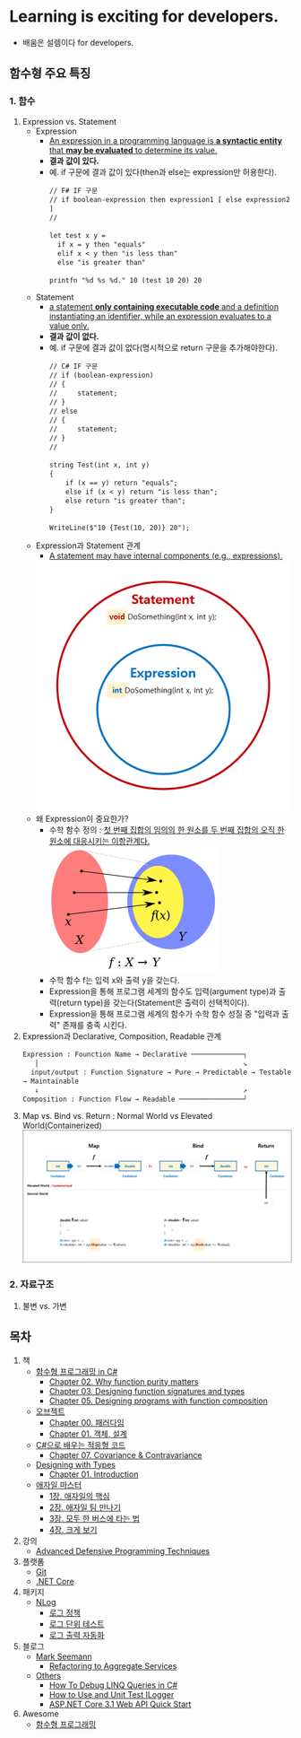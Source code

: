 # Learning is exciting for developers.
- 배움은 설렘이다 for developers.

## 함수형 주요 특징
### 1. 함수
1. Expression vs. Statement
   - Expression 
     - [An expression in a programming language is **a syntactic entity** that **may be evaluated** to determine its value.](https://en.wikipedia.org/wiki/Expression_(computer_science))
     - **결과 값이 있다.**
     - 예. if 구문에 결과 값이 있다(then과 else는 expression만 허용한다).
       ```
       // F# IF 구문 
       // if boolean-expression then expression1 [ else expression2 ]
       //
      
       let test x y =
         if x = y then "equals"
         elif x < y then "is less than"
         else "is greater than"
      
       printfn "%d %s %d." 10 (test 10 20) 20
       ```
   - Statement
     - [a statement **only containing executable code** and a definition instantiating an identifier, while an expression evaluates to a value only.](https://en.wikipedia.org/wiki/Statement_(computer_science))
     - **결과 값이 없다.**
     - 예. if 구문에 결과 값이 없다(명시적으로 return 구문을 추가해야한다).
       ```
       // C# IF 구문
       // if (boolean-expression)
       // {
       //     statement;
       // }
       // else
       // {
       //     statement;
       // }
       //
      
       string Test(int x, int y)
       {
           if (x == y) return "equals";
           else if (x < y) return "is less than";
           else return "is greater than";
       }
       
       WriteLine($"10 {Test(10, 20)} 20");
       ```
   - Expression과 Statement 관계
     - [A statement may have internal components (e.g., expressions).](https://en.wikipedia.org/wiki/Statement_(computer_science))  
     <img src="./Images/Expression_vs_Statement.png"/>
   - 왜 Expression이 중요한가?
     - 수학 함수 정의 : [첫 번째 집합의 임의의 한 원소를 두 번째 집합의 오직 한 원소에 대응시키는 이항관계다. ](https://ko.wikipedia.org/wiki/%ED%95%A8%EC%88%98)  
	   <img src="./Images/Wiki_Function.png"/>
	 - 수학 함수 f는 입력 x와 출력 y을 갖는다.
	 - Expression을 통해 프로그램 세계의 함수도 입력(argument type)과 출력(return type)을 갖는다(Statement은 출력이 선택적이다).
	 - Expression을 통해 프로그램 세계의 함수가 수학 함수 성질 중 "입력과 출력" 존재를 충족 시킨다.
1. Expression과 Declarative, Composition, Readable 관계
   ```
   Expression : Founction Name → Declarative ─────────────┐
      │                                                   ↘
     input/output : Function Signature → Pure → Predictable → Testable → Maintainable 
      ↓                                                   ↗
   Composition : Function Flow → Readable ────────────────┘  
   ```
1. Map vs. Bind vs. Return : Normal World vs Elevated World(Containerized)
   <img src="./Images/Map_vs_Bind_vs_Return.png"/>

### 2. 자료구조
1. 불변 vs. 가변

## 목차
1. 책
   - [함수형 프로그래밍 in C#](./Books/FPinCSharp)
     - [Chapter 02. Why function purity matters](./Books/FPinCSharp/Ch02)
     - [Chapter 03. Designing function signatures and types](./Books/FPinCSharp/Ch03)	
     - [Chapter 05. Designing programs with function composition](./Books/FPinCSharp/Ch05)	
   - [오브젝트](./Books/Object)
     - [Chapter 00. 패러다임](./Books/Object/Ch00)
     - [Chapter 01. 객체, 설계](./Books/Object/Ch01)
   - [C#으로 배우는 적응형 코드](./Books/AdaptiveCode)
     - [Chapter 07. Covariance & Contravariance](./Books/AdaptiveCode/Ch07)
   - [Designing with Types](./Books/DesigningWithTypes)
     - [Chapter 01. Introduction](./Books/DesigningWithTypes/Ch01)
   - [애자일 마스터](./Books/AgileSamurai)
     - [1장. 애자일의 핵심](./Books/AgileSamurai/Ch01.md)
     - [2장. 애자일 팀 만나기](./Books/AgileSamurai/Ch02.md)
     - [3장. 모두 한 버스에 타는 법](./Books/AgileSamurai/Ch03.md)
     - [4장. 크게 보기](./Books/AgileSamurai/Ch04.md)
1. 강의
   - [Advanced Defensive Programming Techniques](./Lectures/DefensiveProgramming)
1. 플랫폼
   - [Git](./Platform/Git)
   - [.NET Core](./Platform/NETCore)
1. 패키지
   - [NLog](./Packages/NLog)
     - [로그 정책](./Packages/NLog/Policy)
     - [로그 단위 테스트](./Packages/NLog/UnitTest)
     - [로그 출력 자동화](./Packages/NLog/Tracer)
1. 블로그
   - [Mark Seemann](./Blogs/MarkSeemann)
     - [Refactoring to Aggregate Services](./Blogs/MarkSeemann/RefactoringToAggregateServices)
   - [Others](./Blogs/Others)	
     - [How To Debug LINQ Queries in C#](./Blogs/Others/HowToDebugLINQQueriesInCSharp)
     - [How to Use and Unit Test ILogger](./Blogs/Others/HowToUseAndUnitTestILogger)
     - [ASP.NET Core 3.1 Web API Quick Start](https://medium.com/imaginelearning/asp-net-core-3-1-microservice-quick-start-c0c2f4d6c7fa)
1. Awesome
   - [함수형 프로그래밍](./Awesome/FP)
